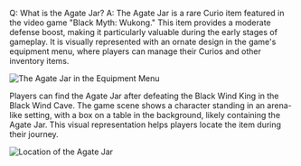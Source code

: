 Q: What is the Agate Jar?
A:
The Agate Jar is a rare Curio item featured in the video game "Black Myth: Wukong." This item provides a moderate defense boost, making it particularly valuable during the early stages of gameplay. It is visually represented with an ornate design in the game's equipment menu, where players can manage their Curios and other inventory items.  

![The Agate Jar in the Equipment Menu](https://oyster.ignimgs.com/mediawiki/apis.ign.com/black-myth-wukong/4/4b/Agate_Jar_2.jpg)  

Players can find the Agate Jar after defeating the Black Wind King in the Black Wind Cave. The game scene shows a character standing in an arena-like setting, with a box on a table in the background, likely containing the Agate Jar. This visual representation helps players locate the item during their journey.  

![Location of the Agate Jar](https://oyster.ignimgs.com/mediawiki/apis.ign.com/black-myth-wukong/a/a3/Agate_Jar_1.jpg)  
